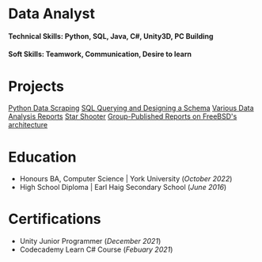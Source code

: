 # Data Analyst

#### Technical Skills: Python, SQL, Java, C#, Unity3D, PC Building
#### Soft Skills: Teamwork, Communication, Desire to learn

# Projects
[Python Data Scraping](https://github.com/Niobium62/Web-Scraping)
[SQL Querying and Designing a Schema](https://github.com/Niobium62/SQLQueries)
[Various Data Analysis Reports](https://github.com/Niobium62/data-analysis-reports)
[Star Shooter](https://github.com/Niobium62/Spaceship-Game)
[Group-Published Reports on FreeBSD's architecture](https://github.com/BitTheoryProject/eecs4314-reports)

# Education
- Honours BA, Computer Science | York University (_October 2022_)
- High School Diploma | Earl Haig Secondary School (_June 2016_)

# Certifications
- Unity Junior Programmer (_December 2021_)
- Codecademy Learn C# Course (_Febuary 2021_)
